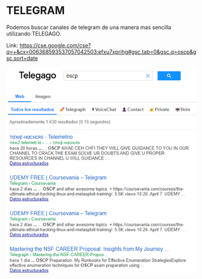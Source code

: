 TELEGRAM
===================================
Podemos buscar canales de telegram de una manera mas sencilla utilizando TELEGAGO.

Link: https://cse.google.com/cse?q=+&cx=006368593537057042503:efxu7xprihg#gsc.tab=0&gsc.q=oscp&gsc.sort=date

![Diagrama explicativo](./image.png)
